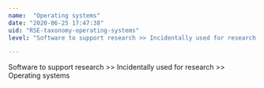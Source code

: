 ```yaml
---
name:  "Operating systems"
date: "2020-06-25 17:47:38"
uid: "RSE-taxonomy-operating-systems"
level: "Software to support research >> Incidentally used for research >> Operating systems"

---
```


Software to support research >> Incidentally used for research >> Operating systems